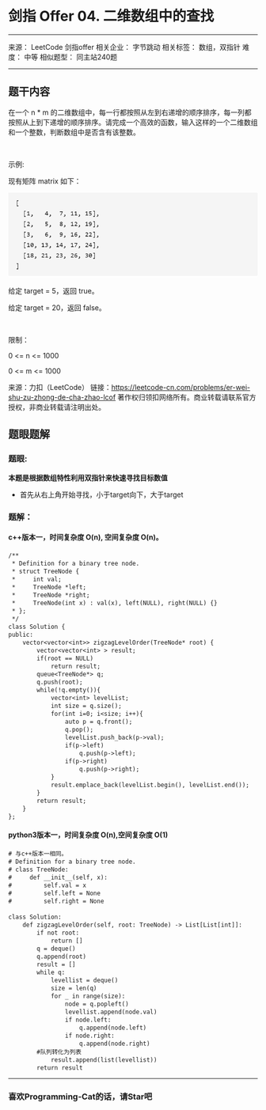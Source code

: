 # 剑指 Offer 04. 二维数组中的查找
***
来源： LeetCode 剑指offer
相关企业： 字节跳动
相关标签： 数组，双指针
难度： 中等
相似题型： 同主站240题
***
## 题干内容
在一个 n * m 的二维数组中，每一行都按照从左到右递增的顺序排序，每一列都按照从上到下递增的顺序排序。请完成一个高效的函数，输入这样的一个二维数组和一个整数，判断数组中是否含有该整数。

 

示例:

现有矩阵 matrix 如下：


![](https://github.com/jinghehehe/pictures/blob/main/%E5%89%91%E6%8C%874.png)


给定 target = 5，返回 true。

给定 target = 20，返回 false。

 

限制：

0 <= n <= 1000

0 <= m <= 1000


来源：力扣（LeetCode）
链接：https://leetcode-cn.com/problems/er-wei-shu-zu-zhong-de-cha-zhao-lcof
著作权归领扣网络所有。商业转载请联系官方授权，非商业转载请注明出处。

## 题眼题解
### 题眼:
**本题是根据数组特性利用双指针来快速寻找目标数值**

- 首先从右上角开始寻找，小于target向下，大于target


### 题解：
#### c++版本一，时间复杂度 O(n), 空间复杂度 O(n)。
```language
/**
 * Definition for a binary tree node.
 * struct TreeNode {
 *     int val;
 *     TreeNode *left;
 *     TreeNode *right;
 *     TreeNode(int x) : val(x), left(NULL), right(NULL) {}
 * };
 */
class Solution {
public:
    vector<vector<int>> zigzagLevelOrder(TreeNode* root) {
        vector<vector<int> > result;
        if(root == NULL)
            return result;
        queue<TreeNode*> q;
        q.push(root);
        while(!q.empty()){
            vector<int> levelList;
            int size = q.size();
            for(int i=0; i<size; i++){
                auto p = q.front();
                q.pop();
                levelList.push_back(p->val);
                if(p->left)
                    q.push(p->left);
                if(p->right)
                    q.push(p->right);
            } 
            result.emplace_back(levelList.begin(), levelList.end());
        }
        return result;
    }
};
```
#### python3版本一，时间复杂度 O(n),空间复杂度 O(1)
```language
# 与c++版本一相同。
# Definition for a binary tree node.
# class TreeNode:
#     def __init__(self, x):
#         self.val = x
#         self.left = None
#         self.right = None

class Solution:
    def zigzagLevelOrder(self, root: TreeNode) -> List[List[int]]:
        if not root:
            return []
        q = deque()
        q.append(root)
        result = []
        while q:
            levellist = deque()
            size = len(q)
            for _ in range(size):
                node = q.popleft()
                levellist.append(node.val)
                if node.left:
                    q.append(node.left)
                if node.right:
                    q.append(node.right)
	    #队列转化为列表
            result.append(list(levellist))
        return result

```
***

### **喜欢Programming-Cat的话，请Star吧**



